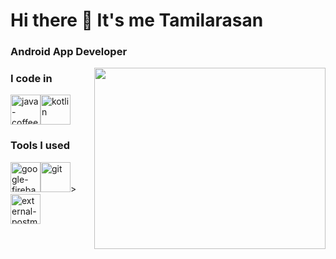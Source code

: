 # Hi there 👋 It's me Tamilarasan

### Android App Developer
<img align="right" width="370" height="290" src="https://i.pinimg.com/originals/47/f0/34/47f0342cec72b800463bf003eac1257e.gif">
     
### I code in
<img width="48" height="48" src="https://img.icons8.com/color/48/java-coffee-cup-logo--v1.png" alt="java-coffee-cup-logo--v1"/><img width="48" height="48" src="https://img.icons8.com/color/48/kotlin.png" alt="kotlin"/>

### Tools I  used
<img width="48" height="48" src="https://img.icons8.com/color/48/google-firebase-console.png" alt="google-firebase-console"/><img width="48" height="48" src="https://img.icons8.com/color/48/git.png" alt="git"/>><img width="48" height="48" src="https://img.icons8.com/external-tal-revivo-color-tal-revivo/48/external-postman-is-the-only-complete-api-development-environment-logo-color-tal-revivo.png" alt="external-postman-is-the-only-complete-api-development-environment-logo-color-tal-revivo"/>
